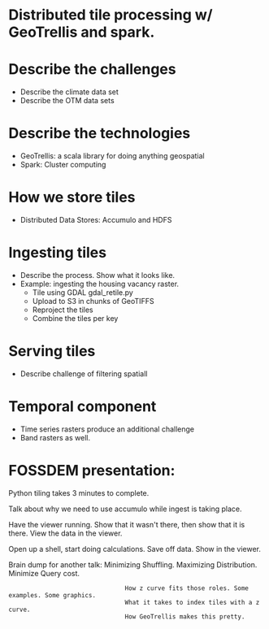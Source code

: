 # Distributed tile processing w/ GeoTrellis and spark.

# Describe the challenges
 - Describe the climate data set
 - Describe the OTM data sets

# Describe the technologies
 - GeoTrellis: a scala library for doing anything geospatial
 - Spark: Cluster computing

# How we store tiles
 - Distributed Data Stores: Accumulo and HDFS

# Ingesting tiles
 - Describe the process. Show what it looks like.
 - Example: ingesting the housing vacancy raster.
   - Tile using GDAL gdal_retile.py
   - Upload to S3 in chunks of GeoTIFFS
   - Reproject the tiles
   - Combine the tiles per key

# Serving tiles
  - Describe challenge of filtering spatiall

# Temporal component
  - Time series rasters produce an additional challenge
  - Band rasters as well.


# FOSSDEM presentation:

Python tiling takes 3 minutes to complete.

Talk about why we need to use accumulo while ingest is taking place.

Have the viewer running. Show that it wasn't there, then show that it is there.
View the data in the viewer.

Open up a shell, start doing calculations. Save off data. Show in the viewer.


Brain dump for another talk:
                                    Minimizing Shuffling.
                                    Maximizing Distribution.
                                    Minimize Query cost.

                                    How z curve fits those roles. Some examples. Some graphics.
                                    What it takes to index tiles with a z curve.
                                    How GeoTrellis makes this pretty.


